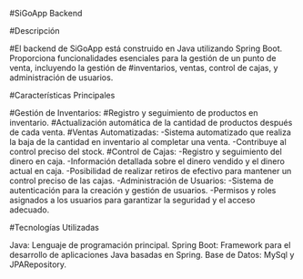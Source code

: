#SiGoApp Backend

#Descripción

#El backend de SiGoApp está construido en Java utilizando Spring Boot. Proporciona funcionalidades esenciales para la gestión de un punto de venta, incluyendo la gestión de #inventarios, ventas, control de cajas, y administración de usuarios.

#Características Principales

#Gestión de Inventarios:
#Registro y seguimiento de productos en inventario.
#Actualización automática de la cantidad de productos después de cada venta.
#Ventas Automatizadas:
-Sistema automatizado que realiza la baja de la cantidad en inventario al completar una venta.
-Contribuye al control preciso del stock.
#Control de Cajas:
-Registro y seguimiento del dinero en caja.
-Información detallada sobre el dinero vendido y el dinero actual en caja.
-Posibilidad de realizar retiros de efectivo para mantener un control preciso de las cajas.
-Administración de Usuarios:
-Sistema de autenticación para la creación y gestión de usuarios.
-Permisos y roles asignados a los usuarios para garantizar la seguridad y el acceso adecuado.

#Tecnologías Utilizadas

Java: Lenguaje de programación principal.
Spring Boot: Framework para el desarrollo de aplicaciones Java basadas en Spring.
Base de Datos: MySql y JPARepository.
